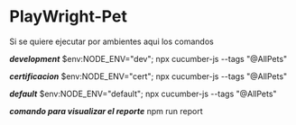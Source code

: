# PlayWright-Pet
Si se quiere ejecutar por ambientes aqui los comandos

***development***
$env:NODE_ENV="dev"; npx cucumber-js --tags "@AllPets"

***certificacion***
$env:NODE_ENV="cert"; npx cucumber-js --tags "@AllPets"

***default***
$env:NODE_ENV="default"; npx cucumber-js --tags "@AllPets"

***comando para visualizar el reporte***
npm run report